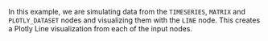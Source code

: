 <!--- Add SEO here --->

In this example, we are simulating data from the `TIMESERIES`, `MATRIX` and `PLOTLY_DATASET` nodes and visualizing them with the `LINE` node. This creates a Plotly Line visualization from each of the input nodes.